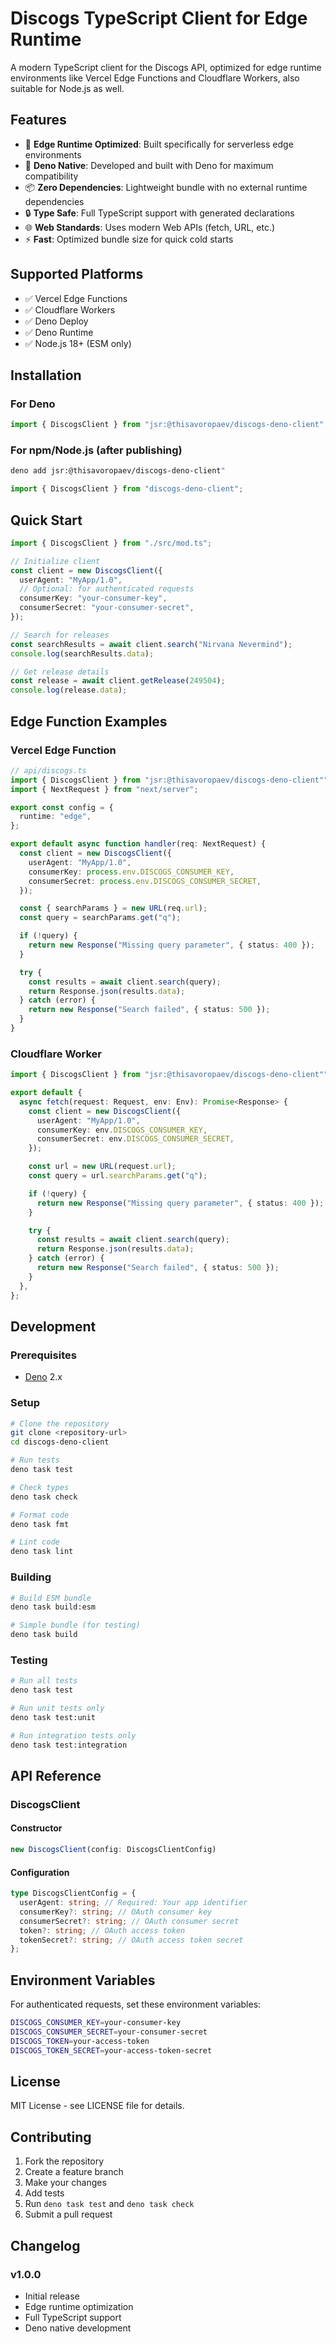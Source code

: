 # Discogs TypeScript Client for Edge Runtime

A modern TypeScript client for the Discogs API, optimized for edge runtime
environments like Vercel Edge Functions and Cloudflare Workers, also suitable
for Node.js as well.

## Features

- 🚀 **Edge Runtime Optimized**: Built specifically for serverless edge
  environments
- 🦕 **Deno Native**: Developed and built with Deno for maximum compatibility
- 📦 **Zero Dependencies**: Lightweight bundle with no external runtime
  dependencies
- 🔒 **Type Safe**: Full TypeScript support with generated declarations
- 🌐 **Web Standards**: Uses modern Web APIs (fetch, URL, etc.)
- ⚡ **Fast**: Optimized bundle size for quick cold starts

## Supported Platforms

- ✅ Vercel Edge Functions
- ✅ Cloudflare Workers
- ✅ Deno Deploy
- ✅ Deno Runtime
- ✅ Node.js 18+ (ESM only)

## Installation

### For Deno

```typescript
import { DiscogsClient } from "jsr:@thisavoropaev/discogs-deno-client";
```

### For npm/Node.js (after publishing)

```bash
deno add jsr:@thisavoropaev/discogs-deno-client"
```

```typescript
import { DiscogsClient } from "discogs-deno-client";
```

## Quick Start

```typescript
import { DiscogsClient } from "./src/mod.ts";

// Initialize client
const client = new DiscogsClient({
  userAgent: "MyApp/1.0",
  // Optional: for authenticated requests
  consumerKey: "your-consumer-key",
  consumerSecret: "your-consumer-secret",
});

// Search for releases
const searchResults = await client.search("Nirvana Nevermind");
console.log(searchResults.data);

// Get release details
const release = await client.getRelease(249504);
console.log(release.data);
```

## Edge Function Examples

### Vercel Edge Function

```typescript
// api/discogs.ts
import { DiscogsClient } from "jsr:@thisavoropaev/discogs-deno-client"";
import { NextRequest } from "next/server";

export const config = {
  runtime: "edge",
};

export default async function handler(req: NextRequest) {
  const client = new DiscogsClient({
    userAgent: "MyApp/1.0",
    consumerKey: process.env.DISCOGS_CONSUMER_KEY,
    consumerSecret: process.env.DISCOGS_CONSUMER_SECRET,
  });

  const { searchParams } = new URL(req.url);
  const query = searchParams.get("q");

  if (!query) {
    return new Response("Missing query parameter", { status: 400 });
  }

  try {
    const results = await client.search(query);
    return Response.json(results.data);
  } catch (error) {
    return new Response("Search failed", { status: 500 });
  }
}
```

### Cloudflare Worker

```typescript
import { DiscogsClient } from "jsr:@thisavoropaev/discogs-deno-client"";

export default {
  async fetch(request: Request, env: Env): Promise<Response> {
    const client = new DiscogsClient({
      userAgent: "MyApp/1.0",
      consumerKey: env.DISCOGS_CONSUMER_KEY,
      consumerSecret: env.DISCOGS_CONSUMER_SECRET,
    });

    const url = new URL(request.url);
    const query = url.searchParams.get("q");

    if (!query) {
      return new Response("Missing query parameter", { status: 400 });
    }

    try {
      const results = await client.search(query);
      return Response.json(results.data);
    } catch (error) {
      return new Response("Search failed", { status: 500 });
    }
  },
};
```

## Development

### Prerequisites

- [Deno](https://deno.land/) 2.x

### Setup

```bash
# Clone the repository
git clone <repository-url>
cd discogs-deno-client

# Run tests
deno task test

# Check types
deno task check

# Format code
deno task fmt

# Lint code
deno task lint
```

### Building

```bash
# Build ESM bundle
deno task build:esm

# Simple bundle (for testing)
deno task build
```

### Testing

```bash
# Run all tests
deno task test

# Run unit tests only
deno task test:unit

# Run integration tests only
deno task test:integration
```

## API Reference

### DiscogsClient

#### Constructor

```typescript
new DiscogsClient(config: DiscogsClientConfig)
```

#### Configuration

```typescript
type DiscogsClientConfig = {
  userAgent: string; // Required: Your app identifier
  consumerKey?: string; // OAuth consumer key
  consumerSecret?: string; // OAuth consumer secret
  token?: string; // OAuth access token
  tokenSecret?: string; // OAuth access token secret
};
```

## Environment Variables

For authenticated requests, set these environment variables:

```bash
DISCOGS_CONSUMER_KEY=your-consumer-key
DISCOGS_CONSUMER_SECRET=your-consumer-secret
DISCOGS_TOKEN=your-access-token
DISCOGS_TOKEN_SECRET=your-access-token-secret
```

## License

MIT License - see LICENSE file for details.

## Contributing

1. Fork the repository
2. Create a feature branch
3. Make your changes
4. Add tests
5. Run `deno task test` and `deno task check`
6. Submit a pull request

## Changelog

### v1.0.0

- Initial release
- Edge runtime optimization
- Full TypeScript support
- Deno native development
